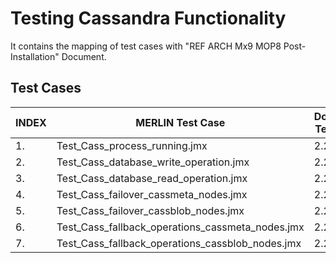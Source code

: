 # Testing Cassandra Functionality 

It contains the mapping of test cases with "REF ARCH Mx9 MOP8 Post-Installation" Document.

## Test Cases

|INDEX   	|MERLIN Test Case  					|Document Test Case   	|
|---		|---							|---			|
|1.   		|Test_Cass_process_running.jmx   			|2.2.13.1	   	|
|2.   		|Test_Cass_database_write_operation.jmx   		|2.2.13.2	   	|
|3.   		|Test_Cass_database_read_operation.jmx   		|2.2.13.3	   	|
|4.   		|Test_Cass_failover_cassmeta_nodes.jmx   		|2.2.13.4	   	|
|5.   		|Test_Cass_failover_cassblob_nodes.jmx   		|2.2.13.5	   	|
|6.   		|Test_Cass_fallback_operations_cassmeta_nodes.jmx	|2.2.13.6		|	
|7.   		|Test_Cass_fallback_operations_cassblob_nodes.jmx   	|2.2.13.7	   	|
